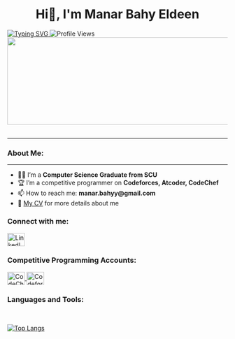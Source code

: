 <h1 align="center"> Hi👋, I'm Manar Bahy Eldeen</h1>
<a href="https://git.io/typing-svg">
  <img src="https://readme-typing-svg.herokuapp.com?font=Fira+Code&size=21&pause=1000&color=090BF7&background=FFEFF400&vCenter=true&width=435&lines=+I'm+a+Computer+Science+Graduate" alt="Typing SVG" />
</a>

<img src="https://komarev.com/ghpvc/?username=mannarbahy&style=flat-square&color=blue" alt="Profile Views"/>

<br>

<div align="center">
  <img src="https://media.giphy.com/media/1XCcD9VLQZ2Io/giphy.gif" width="600" height="200"/>
</div>
<br>
<hr>

<h3>About Me:</h3>
<hr>
<ul>
  <li>👨‍💻 I’m a <strong>Computer Science Graduate from SCU</strong></li>
  <li>🏆 I’m a competitive programmer on <strong>Codeforces, Atcoder, CodeChef</strong></li>
  <li>📫 How to reach me: <strong>manar.bahyy@gmail.com</strong></li>
  <li>📄 <a href="https://docs.google.com/document/d/1_ywHKYtP2h1WVki1WtYXbUXFuccmerwV/edit?usp=sharing&ouid=107163713263607502151&rtpof=true&sd=true" target="_blank">My CV</a> for more details about me</li>
</ul>

<h3 align="left">Connect with me:</h3>
<p align="left">
  <a href="https://www.linkedin.com/in/manar-bahy-899759208/" target="_blank">
    <img align="center" src="https://raw.githubusercontent.com/rahuldkjain/github-profile-readme-generator/master/src/images/icons/Social/linked-in-alt.svg" alt="LinkedIn" height="30" width="40" />
  </a>
</p>

<h3 align="left">Competitive Programming Accounts:</h3>
<p align="left">
  <a href="https://www.codechef.com/users/manarz88" target="_blank">
    <img align="center" src="https://cdn.jsdelivr.net/npm/simple-icons@3.1.0/icons/codechef.svg" alt="CodeChef" height="30" width="40" />
  </a>
  <a href="https://codeforces.com/profile/manarrr_bahy" target="_blank">
    <img align="center" src="https://raw.githubusercontent.com/rahuldkjain/github-profile-readme-generator/master/src/images/icons/Social/codeforces.svg" alt="Codeforces" height="30" width="40" />
  </a>
</p>

<h3 align="left">Languages and Tools:</h3>
<br>

[![Top Langs](https://github-readme-stats.vercel.app/api/top-langs/?username=mannarbahy&layout=compact&theme=vision-friendly-dark)](https://github.com/anuraghazra/github-readme-stats)
